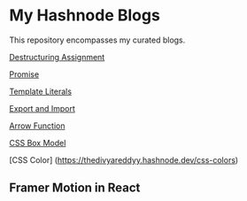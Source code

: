 # My Hashnode Blogs

This repository encompasses my curated blogs.

[Destructuring Assignment](https://thedivyareddyy.hashnode.dev/destructuring-assignment)

[Promise](https://thedivyareddyy.hashnode.dev/promise)

[Template Literals](https://thedivyareddyy.hashnode.dev/template-literals)

[Export and Import](https://thedivyareddyy.hashnode.dev/export-import)

[Arrow Function](https://thedivyareddyy.hashnode.dev/arrow-function)

[CSS Box Model](https://thedivyareddyy.hashnode.dev/css-box-model)

[CSS Color] (https://thedivyareddyy.hashnode.dev/css-colors)

## Framer Motion in React

